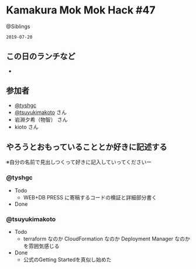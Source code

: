# Kamakura Mok Mok Hack #47

@Siblings

`2019-07-20`

## この日のランチなど

- []()

## 参加者

- [@tyshgc](http://twitter.com/tyshgc)
- [@tsuyukimakoto](https://twitter.com/everes) さん
- 岩淵夕希（物智） さん
- kioto さん

## やろうとおもっていることとか好きに記述する

※自分の名前で見出しつくって好きに記入していってくださいー

### @tyshgc

- Todo
  - WEB+DB PRESS に寄稿するコードの検証と詳細部分書く
- Done

### @tsuyukimakoto

- Todo
  - terraform なのか CloudFormation なのか Deployment Manager なのかを雰囲気感じる
- Done
  - 公式のGetting Startedを真似し始めた
